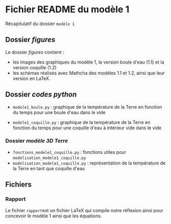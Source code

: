 # Fichier README du modèle 1

Récapitulatif du dossier `modèle 1`

## Dossier _figures_

Le dossier _figures_ contient : 
- les images des graphiques du modèle 1, la version boule d'eau (1.1) et la version coquille (1.2)
- les schémas réalisés avec Mathcha des modèles 1.1 et 1.2, ainsi que leur version en LaTeX.

## Dossier _codes python_

- `modele1_boule.py` : graphique de la température de la Terre en fonction du temps pour une boule d'eau dans le vide

- `modele1_coquille.py` : graphique de la température de la Terre en fonction du temps pour une coquille d'eau à intérieur vide dans le vide

### Dossier _modèle 3D Terre_

- `fonctions_modele1_coquille.py` : fonctions utiles pour `modelisation_modele1_coquille.py`
- `modelisation_modele1_coquille.py` : représentation de la température de la Terre en tant que coquille d'eau

## Fichiers
### Rapport

Le fichier `rapport`est un fichier LaTeX qui compile notre réflexion ainsi pour concevoir le modèle 1 ainsi que les équations.
